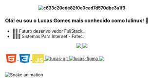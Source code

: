 <h4 align="center">
 
![c633c20ede82f0e0ced7d570dbe3a1f3](https://user-images.githubusercontent.com/70382532/138322189-2db8df52-9dcb-40a0-88a8-c365466bd33d.gif)

### Olá! eu sou o Lucas Gomes mais conhecido como lulinux! 👋

- 👨‍💻 Futuro desenvolvedor FullStack. 
- 👨🏻‍🎓 Sistemas Para Internet - Fatec. 
 
<div align="center">
  <a href="https://github.com/lulinux21">
  <img height="120em" src="https://github-readme-stats.vercel.app/api?username=lulinux21&show_icons=true&theme=dracula&include_all_commits=true&count_private=true"/>
  <img height="120em" src="https://github-readme-stats.vercel.app/api/top-langs/?username=lulinux21&layout=compact&langs_count=7&theme=dracula"/>
</div>

<div style="display: inline_block"><br>
  <img align="center" alt="lucas-HTML" height="30" width="40" src="https://raw.githubusercontent.com/devicons/devicon/master/icons/html5/html5-original.svg">
  <img align="center" alt="lucas-CSS" height="30" width="40" src="https://raw.githubusercontent.com/devicons/devicon/master/icons/css3/css3-original.svg">
  <img align="center" alt="lucas-Js" height="30" width="40" src="https://raw.githubusercontent.com/devicons/devicon/master/icons/javascript/javascript-plain.svg">
  <img align="center" alt="lucas-git" height="30" width="40" src="https://cdn.jsdelivr.net/gh/devicons/devicon/icons/git/git-original.svg" />
  <img align="center" alt="lucas-figma" height="30" width="40" src="https://cdn.jsdelivr.net/gh/devicons/devicon/icons/figma/figma-original.svg" />
  <a href="https://www.linkedin.com/in/lucas-gomes2109/" target="_blank"><img align="center" src="https://img.shields.io/badge/-LinkedIn-%230077B5?style=for-the-badge&logo=linkedin&logoColor=white" target="_blank"></a>
</div>
  
  ##
  
   ![Snake animation](https://github.com/lulinux21/lulinux21/blob/output/github-contribution-grid-snake.svg)
